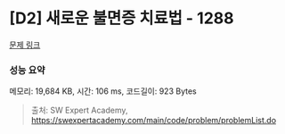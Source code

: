 # [D2] 새로운 불면증 치료법 - 1288 

[문제 링크](https://swexpertacademy.com/main/code/problem/problemDetail.do?contestProbId=AV18_yw6I9MCFAZN) 

### 성능 요약

메모리: 19,684 KB, 시간: 106 ms, 코드길이: 923 Bytes



> 출처: SW Expert Academy, https://swexpertacademy.com/main/code/problem/problemList.do